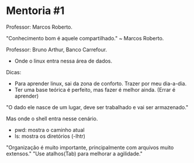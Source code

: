 # Mentoria #1

Professor: Marcos Roberto.

"Conhecimento bom é aquele compartilhado." ~ Marcos Roberto.

Professor: Bruno Arthur, Banco Carrefour.

- Onde o linux entra nessa área de dados.

Dicas: 

- Para aprender linux, sai da zona de conforto. Trazer por meu dia-a-dia.
- Ter uma base teórica é perfeito, mas fazer é melhor ainda. (Errar é aprender)

"O dado ele nasce de um lugar, deve ser trabalhado e vai ser armazenado."

Mas onde o shell entra nesse cenário.

- pwd: mostra o caminho atual
- ls: mostra os diretórios (-lhtr)

"Organização é muito importante, principalmente com arquivos muito extensos."
"Use atalhos(Tab) para melhorar a agilidade."

